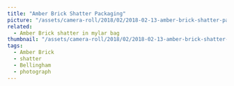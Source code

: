 ```yaml
---
title: "Amber Brick Shatter Packaging"
picture: "/assets/camera-roll/2018/02/2018-02-13-amber-brick-shatter-packaging/20180213_175424841_iOS.jpg"
related:
  - Amber Brick shatter in mylar bag
thumbnail: "/assets/camera-roll/2018/02/2018-02-13-amber-brick-shatter-packaging/20180213_175424841_iOS-thumbnail.jpg"
tags:
  - Amber Brick
  - shatter
  - Bellingham
  - photograph
---
```

